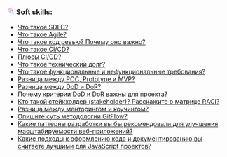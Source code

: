 <h3>
  <img src="../assets/Soft-skills.png" width="16" height="16" />
  <span>Soft skills:</span>
</h3>

- [Что такое SDLC?](https://youtu.be/jRI_WY-E_u8?t=49)
- [Что такое Agile?](https://youtu.be/jRI_WY-E_u8?t=135)
- [Что такое код ревью? Почему оно важно?](https://youtu.be/jRI_WY-E_u8?t=217)
- [Что такое CI/CD?](https://youtu.be/jRI_WY-E_u8?t=307)
- [Плюсы CI/CD?](https://youtu.be/jRI_WY-E_u8?t=376)
- [Что такое технический долг?](https://youtu.be/jRI_WY-E_u8?t=440)
- [Что такое функциональные и нефункциональные требования?](https://youtu.be/jRI_WY-E_u8?t=526)
- [Разница между POC, Prototype и MVP?](https://youtu.be/jRI_WY-E_u8?t=607)
- [Разница между DoD и DoR?](https://youtu.be/Uiko7sw9etM?t=625)
- [Почему критерии DoD и DoR важны для проекта?](https://youtu.be/Uiko7sw9etM?t=709)
- [Кто такой стейкхолдер (stakeholder)? Расскажите о матрице RACI?](https://youtu.be/Uiko7sw9etM?t=767)
- [Разница между менторингом и коучингом?](https://youtu.be/Uiko7sw9etM?t=857)
- [Опишите суть методологии GitFlow?](https://youtu.be/j76RrMQSeho?t=811)
- [Какие паттерны разработки вы бы рекомендовали для улучшения масштабируемости веб-приложений?](https://youtu.be/WYkq3E_bMsQ?t=645)
- [Какие подходы к оформлению кода и документированию вы считаете лучшими для JavaScript проектов?](https://youtu.be/WYkq3E_bMsQ?t=751)
